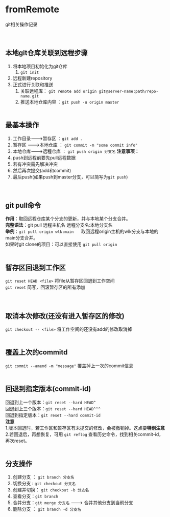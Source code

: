# fromRemote
git相关操作记录    
<br/><br/>   


## 本地git仓库关联到远程步骤
1. 将本地项目初始化为git仓库
	1. `git init`
2. 远程新建repository
3. 正式进行关联和推送
	1. 关联远程库： `git remote add origin git@server-name:path/repo-name.git`
	2. 推送本地仓库内容 ：`git push -u origin master`
<br/><br/>  


## 最基本操作
1. 工作目录--->暂存区 ：`git add .`
2. 暂存区  --->本地仓库 ： `git commit -m "some commit info"`
3. 本地仓库--->远程仓库 ： `git push origin 分支名`
**注意事项：** 
1. push到远程前要先pull远程数据
2. 若有冲突需先解决冲突
3. 然后再次提交(add和commit)
4. 最后push(如果push到master分支，可以简写为`git push`)  
<br/><br/>


## git pull命令
**作用**：取回远程仓库某个分支的更新，并与本地某个分支合并。    
**完整语法**：git pull 远程主机名 远程分支名:本地分支名    
**举例**：`git pull origin wlk:main`  &nbsp;&nbsp;&nbsp;&nbsp; 取回远程origin主机的wlk分支与本地的main分支合并。  
如果时git clone的项目：可以直接使用 `git pull origin`
<br/><br/>  


## 暂存区回退到工作区
`git reset HEAD <file>` 将file从暂存区回退到工作空间    
`git reset` 简写，回滚暂存区的所有添加  
<br/><br/>


## 取消本次修改(还没有进入暂存区的修改)
`git checkout -- <file>` 将工作空间的还没有add的修改取消掉
<br/><br/>


## 覆盖上次的commitd
`git commit --amend -m "message"` 覆盖掉上一次的commit信息
<br/><br/>


## 回退到指定版本(commit-id)
回退到上一个版本：`git reset --hard HEAD^`    
回退到上三个版本：`git reset --hard HEAD^^^`    
回退到指定版本：`git reset --hard commit-id`    
**注意**    
1.版本回退时，若工作区和暂存区有未提交的修改，会被撤销掉。这点要**特别注意**    
2.若回退后，再想恢复，可用 `git reflog` 查看历史命令，找到相关commit-id，再次reset。 
<br/><br/>


## 分支操作
1. 创建分支 ： `git branch 分支名`
2. 切换分支  :  `git checkout 分支名`
3. 创建并切换： `git checkout -b 分支名`
4. 查看分支：`git branch`
5. 合并分支：`git merge 分支名` ---> 合并其他分支到当前分支
6. 删除分支 ： `git branch -d 分支名`

